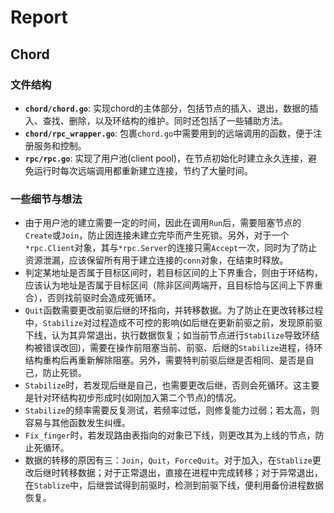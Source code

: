 # Report

## Chord
### 文件结构
* **`chord/chord.go`**:
实现chord的主体部分，包括节点的插入、退出，数据的插入、查找、删除，以及环结构的维护。同时还包括了一些辅助方法。
* **`chord/rpc_wrapper.go`**:
包裹`chord.go`中需要用到的远端调用的函数，便于注册服务和控制。
* **`rpc/rpc.go`**:
实现了用户池(client pool)，在节点初始化时建立永久连接，避免运行时每次远端调用都重新建立连接，节约了大量时间。

### 一些细节与想法
* 由于用户池的建立需要一定的时间，因此在调用`Run`后，需要阻塞节点的 `Create`或`Join`，防止因连接未建立完毕而产生死锁。另外，对于一个`*rpc.Client`对象，其与`*rpc.Server`的连接只需`Accept`一次，同时为了防止资源泄漏，应该保留所有用于建立连接的`conn`对象，在结束时释放。
* 判定某地址是否属于目标区间时，若目标区间的上下界重合，则由于环结构，应该认为地址是否属于目标区间（除非区间两端开，且目标恰与区间上下界重合），否则找前驱时会造成死循环。
* `Quit`函数需要更改前驱后继的环指向，并转移数据。为了防止在更改转移过程中，`Stabilize`对过程造成不可控的影响(如后继在更新前驱之前，发现原前驱下线，认为其异常退出，执行数据恢复；如当前节点进行`Stabilize`导致环结构被错误改回)，需要在操作前阻塞当前、前驱、后继的`Stabilize`进程，待环结构重构后再重新解除阻塞。另外，需要特判前驱后继是否相同、是否是自己，防止死锁。
* `Stabilize`时，若发现后继是自己，也需要更改后继，否则会死循环。这主要是针对环结构初步形成时(如刚加入第二个节点)的情况。
* `Stabilize`的频率需要反复测试，若频率过低，则修复能力过弱；若太高，则容易与其他函数发生纠缠。
* `Fix_finger`时，若发现路由表指向的对象已下线，则更改其为上线的节点，防止死循环。
* 数据的转移的原因有三：`Join`，`Quit`，`ForceQuit`。对于加入，在`Stablize`更改后继时转移数据；对于正常退出，直接在进程中完成转移；对于异常退出，在`Stablize`中，后继尝试得到前驱时，检测到前驱下线，便利用备份进程数据恢复。